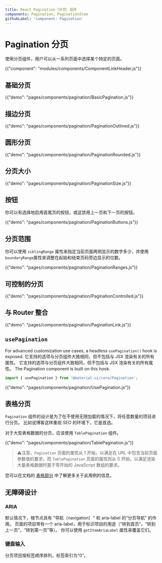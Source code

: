 ```yaml
---
title: React Pagination（分页）组件
components: Pagination, PaginationItem
githubLabel: 'component: Pagination'
---
```


# Pagination 分页

<p class="description">使用分页组件，用户可以从一系列页面中选择某个特定的页面。</p>

{{"component": "modules/components/ComponentLinkHeader.js"}}

## 基础分页

{{"demo": "pages/components/pagination/BasicPagination.js"}}

## 描边分页

{{"demo": "pages/components/pagination/PaginationOutlined.js"}}

## 圆形分页

{{"demo": "pages/components/pagination/PaginationRounded.js"}}

## 分页大小

{{"demo": "pages/components/pagination/PaginationSize.js"}}

## 按钮

你可以有选择地启用首尾页的按钮，或这禁用上一页和下一页的按钮。

{{"demo": "pages/components/pagination/PaginationButtons.js"}}

## 分页范围

你可以使用 `siblingRange` 属性来指定当前页面两侧显示的数字多少，并使用`boundaryRange`属性来调整在起始和结束页码旁边显示的位数。

{{"demo": "pages/components/pagination/PaginationRanges.js"}}

## 可控制的分页

{{"demo": "pages/components/pagination/PaginationControlled.js"}}

## 与 Router 整合

{{"demo": "pages/components/pagination/PaginationLink.js"}}

## `usePagination`

For advanced customization use cases, a headless `usePagination()` hook is exposed. 它支持的选项与分页组件大致相同，但不包括与 JSX 渲染有关的所有属性。 它支持的选项与分页组件大致相同，但不包括与 JSX 渲染有关的所有属性。 The Pagination component is built on this hook.

```jsx
import { usePagination } from '@material-ui/core/Pagination';
```

{{"demo": "pages/components/pagination/UsePagination.js"}}

## 表格分页

`Pagination` 组件的设计是为了在不使用无限加载的情况下，将任意数量的项目进行分页。 比如说博客这样重视 SEO 的环境下，它是首选。

对于大型表格数据的分页，应该使用 `TablePagination` 组件。

{{"demo": "pages/components/pagination/TablePagination.js"}}

> ⚠️注意，`Pagination` 页面的属性从 1 开始，以满足在 URL 中包含当前页面参数值的要求，而 `TablePagination` 页面的属性则从 0 开始，以满足渲染大量表格数据时基于零开始的 JavaScript 数组的要求。

您可以在文档的 [表格部分](/components/tables/#custom-pagination-options) 中了解更多关于此用例的信息。

## 无障碍设计

### ARIA

默认情况下，根节点具有 "导航（navigation）" 和 aria-label 的“分页导航” 的作用。 页面的项目带有一个 aria-label，用于标识项目的用途（“转到首页”，“转到上一页”，“转到第一页”等）。 你可以使用 `getItemAriaLabel` 属性来覆盖它们。

### 键盘输入

分页项目按标签顺序排列，标签索引为“0”。
